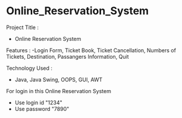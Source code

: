 # Online_Reservation_System

Project Title : 
- Online Reservation System
  
Features : 
-Login Form, Ticket Book, Ticket Cancellation, Numbers of Tickets, Destination, Passangers Information, Quit

Technology Used : 
- Java, Java Swing, OOPS, GUI, AWT
  
For login in this Online Reservation System
- Use login id "1234"
- Use password "7890"
